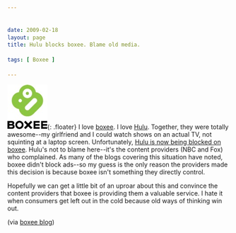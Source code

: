 ```yaml
---


date: 2009-02-18
layout: page
title: Hulu blocks boxee. Blame old media.

tags: [ Boxee ]

---
```


![BC83D9D7-E35E-46E4-81BF-397F85B8ABA1.jpg](/assets/uploads/2009/02/bc83d9d7-e35e-46e4-81bf-397f85b8aba1.jpg){: .floater}
I
love [boxee](http://www.boxee.tv/). I love [Hulu](http://www.hulu.com/).
Together, they were totally awesome--my girlfriend and I could watch
shows on an actual TV, not squinting at a laptop screen. Unfortunately,
[Hulu is now being blocked on
boxee](http://blog.boxee.tv/2009/02/18/the-hulu-situation/). Hulu's not
to blame here--it's the content providers (NBC and Fox) who complained.
As many of the blogs covering this situation have noted, boxee didn't
block ads--so my guess is the only reason the providers made this
decision is because boxee isn't something they directly control.

Hopefully we can get a little bit of an uproar about this and convince
the content providers that boxee is providing them a valuable service. I
hate it when consumers get left out in the cold because old ways of
thinking win out.

(via [boxee blog](http://blog.boxee.tv/2009/02/18/the-hulu-situation/))

